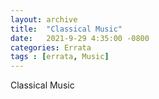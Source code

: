 ```yaml
---
layout: archive
title:  "Classical Music"
date:   2021-9-29 4:35:00 -0800
categories: Errata
tags : [errata, Music]
---
```



Classical Music


